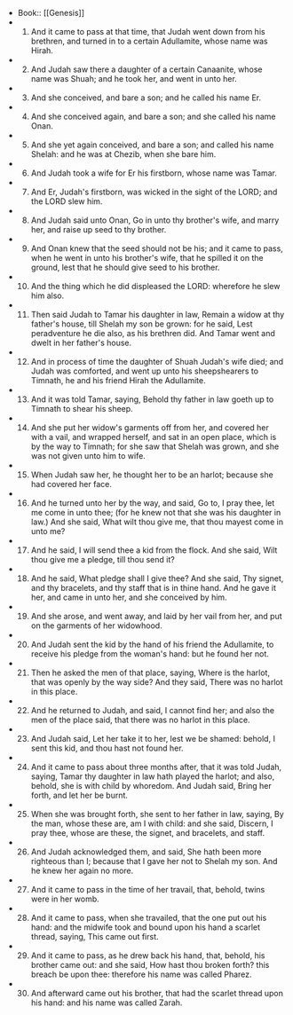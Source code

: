 - Book:: [[Genesis]]
- 1. And it came to pass at that time, that Judah went down from his brethren, and turned in to a certain Adullamite, whose name was Hirah.
- 2. And Judah saw there a daughter of a certain Canaanite, whose name was Shuah; and he took her, and went in unto her.
- 3. And she conceived, and bare a son; and he called his name Er.
- 4. And she conceived again, and bare a son; and she called his name Onan.
- 5. And she yet again conceived, and bare a son; and called his name Shelah: and he was at Chezib, when she bare him.
- 6. And Judah took a wife for Er his firstborn, whose name was Tamar.
- 7. And Er, Judah's firstborn, was wicked in the sight of the LORD; and the LORD slew him.
- 8. And Judah said unto Onan, Go in unto thy brother's wife, and marry her, and raise up seed to thy brother.
- 9. And Onan knew that the seed should not be his; and it came to pass, when he went in unto his brother's wife, that he spilled it on the ground, lest that he should give seed to his brother.
- 10. And the thing which he did displeased the LORD: wherefore he slew him also.
- 11. Then said Judah to Tamar his daughter in law, Remain a widow at thy father's house, till Shelah my son be grown: for he said, Lest peradventure he die also, as his brethren did. And Tamar went and dwelt in her father's house.
- 12. And in process of time the daughter of Shuah Judah's wife died; and Judah was comforted, and went up unto his sheepshearers to Timnath, he and his friend Hirah the Adullamite.
- 13. And it was told Tamar, saying, Behold thy father in law goeth up to Timnath to shear his sheep.
- 14. And she put her widow's garments off from her, and covered her with a vail, and wrapped herself, and sat in an open place, which is by the way to Timnath; for she saw that Shelah was grown, and she was not given unto him to wife.
- 15. When Judah saw her, he thought her to be an harlot; because she had covered her face.
- 16. And he turned unto her by the way, and said, Go to, I pray thee, let me come in unto thee; (for he knew not that she was his daughter in law.) And she said, What wilt thou give me, that thou mayest come in unto me?
- 17. And he said, I will send thee a kid from the flock. And she said, Wilt thou give me a pledge, till thou send it?
- 18. And he said, What pledge shall I give thee? And she said, Thy signet, and thy bracelets, and thy staff that is in thine hand. And he gave it her, and came in unto her, and she conceived by him.
- 19. And she arose, and went away, and laid by her vail from her, and put on the garments of her widowhood.
- 20. And Judah sent the kid by the hand of his friend the Adullamite, to receive his pledge from the woman's hand: but he found her not.
- 21. Then he asked the men of that place, saying, Where is the harlot, that was openly by the way side? And they said, There was no harlot in this place.
- 22. And he returned to Judah, and said, I cannot find her; and also the men of the place said, that there was no harlot in this place.
- 23. And Judah said, Let her take it to her, lest we be shamed: behold, I sent this kid, and thou hast not found her.
- 24. And it came to pass about three months after, that it was told Judah, saying, Tamar thy daughter in law hath played the harlot; and also, behold, she is with child by whoredom. And Judah said, Bring her forth, and let her be burnt.
- 25. When she was brought forth, she sent to her father in law, saying, By the man, whose these are, am I with child: and she said, Discern, I pray thee, whose are these, the signet, and bracelets, and staff.
- 26. And Judah acknowledged them, and said, She hath been more righteous than I; because that I gave her not to Shelah my son. And he knew her again no more.
- 27. And it came to pass in the time of her travail, that, behold, twins were in her womb.
- 28. And it came to pass, when she travailed, that the one put out his hand: and the midwife took and bound upon his hand a scarlet thread, saying, This came out first.
- 29. And it came to pass, as he drew back his hand, that, behold, his brother came out: and she said, How hast thou broken forth? this breach be upon thee: therefore his name was called Pharez.
- 30. And afterward came out his brother, that had the scarlet thread upon his hand: and his name was called Zarah.
